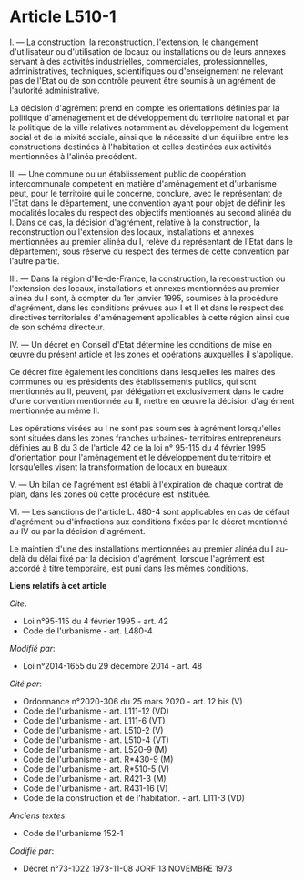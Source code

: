 # Article L510-1

I. ― La construction, la reconstruction, l'extension, le changement d'utilisateur ou d'utilisation de locaux ou installations
ou de leurs annexes servant à des activités industrielles, commerciales, professionnelles, administratives, techniques,
scientifiques ou d'enseignement ne relevant pas de l'Etat ou de son contrôle peuvent être soumis à un agrément de l'autorité
administrative. 

La décision d'agrément prend en compte les orientations définies par la politique d'aménagement et de développement du
territoire national et par la politique de la ville relatives notamment au développement du logement social et de la mixité
sociale, ainsi que la nécessité d'un équilibre entre les constructions destinées à l'habitation et celles destinées aux
activités mentionnées à l'alinéa précédent. 

II. ― Une commune ou un établissement public de coopération intercommunale compétent en matière d'aménagement et d'urbanisme
peut, pour le territoire qui le concerne, conclure, avec le représentant de l'Etat dans le département, une convention ayant
pour objet de définir les modalités locales du respect des objectifs mentionnés au second alinéa du I. Dans ce cas, la
décision d'agrément, relative à la construction, la reconstruction ou l'extension des locaux, installations et annexes
mentionnées au premier alinéa du I, relève du représentant de l'Etat dans le département, sous réserve du respect des termes
de cette convention par l'autre partie. 

III. ― Dans la région d'Ile-de-France, la construction, la reconstruction ou l'extension des locaux, installations et annexes
mentionnées au premier alinéa du I sont, à compter du 1er janvier 1995, soumises à la procédure d'agrément, dans les
conditions prévues aux I et II et dans le respect des directives territoriales d'aménagement applicables à cette région ainsi
que de son schéma directeur. 

IV. ― Un décret en Conseil d'Etat détermine les conditions de mise en œuvre du présent article et les zones et opérations
auxquelles il s'applique. 

Ce décret fixe également les conditions dans lesquelles les maires des communes ou les présidents des établissements publics,
qui sont mentionnés au II, peuvent, par délégation et exclusivement dans le cadre d'une convention mentionnée au II, mettre
en œuvre la décision d'agrément mentionnée au même II. 

Les opérations visées au I ne sont pas soumises à agrément lorsqu'elles sont situées dans les  zones franches urbaines-
territoires entrepreneurs définies au B du 3 de l'article 42 de la loi n° 95-115 du 4 février 1995 d'orientation pour
l'aménagement et le développement du territoire et lorsqu'elles visent la transformation de locaux en bureaux. 

V. ― Un bilan de l'agrément est établi à l'expiration de chaque contrat de plan, dans les zones où cette procédure est
instituée. 

VI. ― Les sanctions de l'article L. 480-4 sont applicables en cas de défaut d'agrément ou d'infractions aux conditions fixées
par le décret mentionné au IV ou par la décision d'agrément. 

Le maintien d'une des installations mentionnées au premier alinéa du I au-delà du délai fixé par la décision d'agrément,
lorsque l'agrément est accordé à titre temporaire, est puni dans les mêmes conditions.

**Liens relatifs à cet article**

_Cite_:

  - Loi n°95-115 du 4 février 1995 - art. 42
  - Code de l'urbanisme - art. L480-4

_Modifié par_:

  - Loi n°2014-1655 du 29 décembre 2014 - art. 48

_Cité par_:

  - Ordonnance n°2020-306 du 25 mars 2020 - art. 12 bis (V)
  - Code de l'urbanisme - art. L111-12 (VD)
  - Code de l'urbanisme - art. L111-6 (VT)
  - Code de l'urbanisme - art. L510-2 (V)
  - Code de l'urbanisme - art. L510-4 (VT)
  - Code de l'urbanisme - art. L520-9 (M)
  - Code de l'urbanisme - art. R*430-9 (M)
  - Code de l'urbanisme - art. R*510-5 (V)
  - Code de l'urbanisme - art. R421-3 (M)
  - Code de l'urbanisme - art. R431-16 (V)
  - Code de la construction et de l'habitation. - art. L111-3 (VD)

_Anciens textes_:

  - Code de l'urbanisme 152-1

_Codifié par_:

  - Décret n°73-1022 1973-11-08 JORF 13 NOVEMBRE 1973
